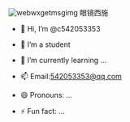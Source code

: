 ![webwxgetmsgimg](https://github.com/user-attachments/assets/2c819cb9-1c92-4801-b08f-f325f114c6e2)
眼镜西施
- 👋 Hi, I’m @c542053353
- 👀 I’m a student
- 🌱 I’m currently learning ...
  
- 📫 Email:542053353@qq.com
- 😄 Pronouns: ...
- ⚡ Fun fact: ...

<!---
c542053353/c542053353 is a ✨ special ✨ repository because its `README.md` (this file) appears on your GitHub profile.
You can click the Preview link to take a look at your changes.
--->
